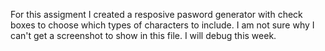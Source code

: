 For this assigment I created a resposive pasword generator with check boxes to choose which types of characters to include.  I am not sure why I can't get a screenshot to show in this file. I will debug this week.

 
